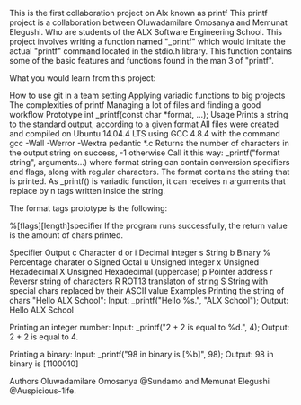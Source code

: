 This is the first collaboration project on Alx known as printf
This printf project is a collaboration between Oluwadamilare Omosanya and Memunat Elegushi. Who are students of the ALX Software Engineering School. This project involves writing a function named "_printf" which would imitate the actual "printf" command located in the stdio.h library. This function contains some of the basic features and functions found in the man 3 of "printf".

What you would learn from this project:

How to use git in a team setting Applying variadic functions to big projects The complexities of printf Managing a lot of files and finding a good workflow Prototype int _printf(const char *format, ...); Usage Prints a string to the standard output, according to a given format All files were created and compiled on Ubuntu 14.04.4 LTS using GCC 4.8.4 with the command gcc -Wall -Werror -Wextra pedantic *.c Returns the number of characters in the output string on success, -1 otherwise Call it this way: _printf("format string", arguments...) where format string can contain conversion specifiers and flags, along with regular characters. The format contains the string that is printed. As _printf() is variadic function, it can receives n arguments that replace by n tags written inside the string.

The format tags prototype is the following:

%[flags][length]specifier If the program runs successfully, the return value is the amount of chars printed.

Specifier Output c Character d or i Decimal integer s String b Binary % Percentage charater o Signed Octal u Unsigned Integer x Unsigned Hexadecimal X Unsigned Hexadecimal (uppercase) p Pointer address r Reversr string of characters R ROT13 translaton of string S String with special chars replaced by their ASCII value Examples Printing the string of chars "Hello ALX School": Input: _printf("Hello %s.", "ALX School"); Output: Hello ALX School

Printing an integer number: Input: _printf("2 + 2 is equal to %d.", 4); Output: 2 + 2 is equal to 4.

Printing a binary: Input: _printf("98 in binary is [%b]", 98); Output: 98 in binary is [1100010]

Authors Oluwadamilare Omosanya @Sundamo and Memunat Elegushi @Auspicious-1ife.
